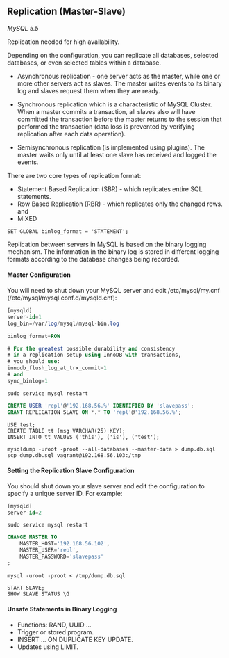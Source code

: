 Replication (Master-Slave)
-

*MySQL 5.5*

Replication needed for high availability.

Depending on the configuration, you can replicate all databases, selected databases, or even selected tables within a database.

* Asynchronous replication - one server acts as the master, while one or more other servers act as slaves.
The master writes events to its binary log and slaves request them when they are ready.

* Synchronous replication which is a characteristic of MySQL Cluster.
When a master commits a transaction, all slaves also will have committed the transaction
before the master returns to the session that performed the transaction
(data loss is prevented by verifying replication after each data operation).

* Semisynchronous replication (is implemented using plugins).
The master waits only until at least one slave has received and logged the events.

There are two core types of replication format:

* Statement Based Replication (SBR) - which replicates entire SQL statements.
* Row Based Replication (RBR) - which replicates only the changed rows.
and
* MIXED

````
SET GLOBAL binlog_format = 'STATEMENT';
````

Replication between servers in MySQL is based on the binary logging mechanism.
The information in the binary log is stored in different logging formats according to the database changes being recorded.

#### Master Configuration

You will need to shut down your MySQL server and edit /etc/mysql/my.cnf (/etc/mysql/mysql.conf.d/mysqld.cnf):

````sql
[mysqld]
server-id=1
log_bin=/var/log/mysql/mysql-bin.log

binlog_format=ROW

# For the greatest possible durability and consistency
# in a replication setup using InnoDB with transactions,
# you should use:
innodb_flush_log_at_trx_commit=1
# and
sync_binlog=1
````
````
sudo service mysql restart
````

````sql
CREATE USER 'repl'@'192.168.56.%' IDENTIFIED BY 'slavepass';
GRANT REPLICATION SLAVE ON *.* TO 'repl'@'192.168.56.%';
````

````
USE test;
CREATE TABLE tt (msg VARCHAR(25) KEY);
INSERT INTO tt VALUES ('this'), ('is'), ('test');
````

````
mysqldump -uroot -proot --all-databases --master-data > dump.db.sql
scp dump.db.sql vagrant@192.168.56.103:/tmp
````

#### Setting the Replication Slave Configuration

 You should shut down your slave server and edit the configuration to specify a unique server ID. For example:
````sql
[mysqld]
server-id=2
````
````
sudo service mysql restart
````
````sql
CHANGE MASTER TO
    MASTER_HOST='192.168.56.102',
    MASTER_USER='repl',
    MASTER_PASSWORD='slavepass'
;
````
````
mysql -uroot -proot < /tmp/dump.db.sql
````
````
START SLAVE;
SHOW SLAVE STATUS \G
````

#### Unsafe Statements in Binary Logging

* Functions: RAND, UUID ...
* Trigger or stored program.
* INSERT ... ON DUPLICATE KEY UPDATE.
* Updates using LIMIT.
